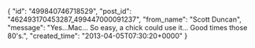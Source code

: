  {
   "id": "499840746718529",
   "post_id": "462493170453287_499447000091237",
   "from_name": "Scott Duncan",
   "message": "Yes...Mac... So easy, a chick could use it... Good times those 80's.",
   "created_time": "2013-04-05T07:30:20+0000"
 }
